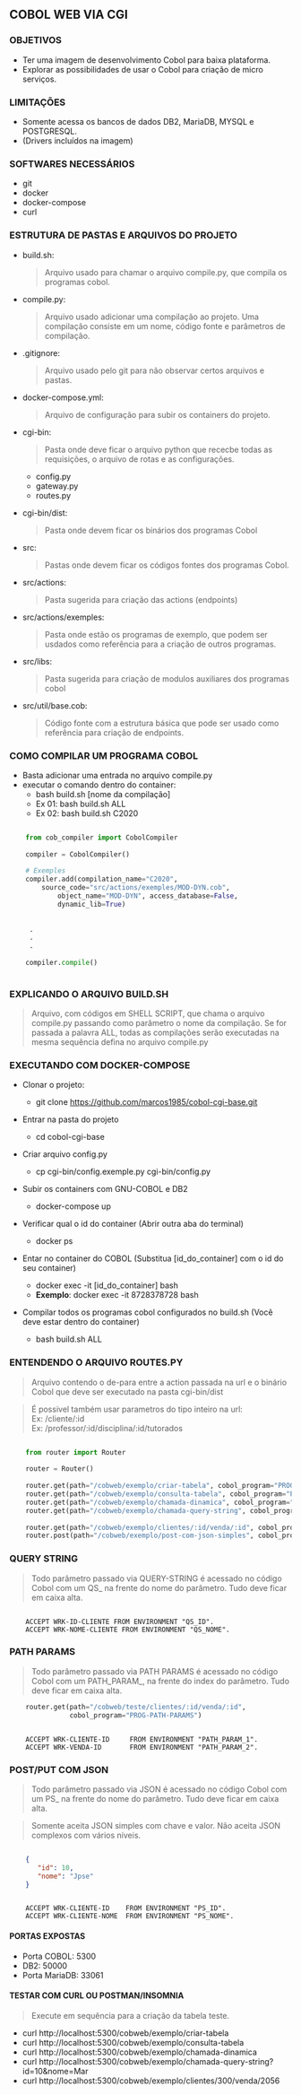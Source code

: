 ## COBOL WEB VIA CGI

### OBJETIVOS
* Ter uma imagem de desenvolvimento Cobol para baixa plataforma.
* Explorar as possibilidades de usar o Cobol para criação de micro serviços.

### LIMITAÇÕES

* Somente acessa os bancos de dados DB2, MariaDB, MYSQL e POSTGRESQL.
* (Drivers incluídos na imagem)

### SOFTWARES NECESSÁRIOS
* git
* docker 
* docker-compose
* curl

### ESTRUTURA DE PASTAS E ARQUIVOS DO PROJETO

* build.sh:
	> Arquivo usado para chamar o arquivo compile.py, que compila os programas cobol.

* compile.py:
	> Arquivo usado adicionar uma compilação ao projeto. Uma compilação consiste em um nome, código fonte e parâmetros de compilação.

* .gitignore:
	> Arquivo usado pelo git para não observar certos arquivos e pastas.	
	
* docker-compose.yml:
	> Arquivo de configuração para subir os containers do projeto.
		
* cgi-bin:
	> Pasta onde deve ficar o arquivo python que rececbe todas as 
	requisições, o arquivo de rotas e as configurações.

	- config.py
	- gateway.py 
	- routes.py
	
* cgi-bin/dist:
	> Pasta onde devem ficar os binários dos programas Cobol

* src:
	> Pastas onde devem ficar os códigos fontes dos programas Cobol.

* src/actions:
   > Pasta sugerida para criação das actions (endpoints)
 
* src/actions/exemples:
   > Pasta onde estão os programas de exemplo, que podem ser usdados como referência para a criação de outros programas.
 
* src/libs:
   > Pasta sugerida para criação de modulos auxiliares dos programas cobol

* src/util/base.cob:
	> Código fonte com a estrutura básica que pode ser usado como referência para
	criação de endpoints.



### COMO COMPILAR UM PROGRAMA COBOL

* Basta adicionar uma entrada no arquivo compile.py
* executar o comando dentro do container:
	* bash build.sh [nome da compilação]
	* Ex 01: bash build.sh ALL
	* Ex 02: bash build.sh C2020
	
```python

	from cob_compiler import CobolCompiler
	
	compiler = CobolCompiler()
	
	# Exemples
	compiler.add(compilation_name="C2020",
		source_code="src/actions/exemples/MOD-DYN.cob",
	    	object_name="MOD-DYN", access_database=False, 
	    	dynamic_lib=True)
	 
	 
	 .
	 .
	 .
	             
	compiler.compile()
	
```


### EXPLICANDO O ARQUIVO BUILD.SH

> Arquivo, com códigos em SHELL SCRIPT, que chama o arquivo compile.py passando como parâmetro o nome da compilação. Se for passada a palavra ALL, todas as compilações serão executadas na mesma sequência defina no arquivo compile.py
	
### EXECUTANDO COM DOCKER-COMPOSE

* Clonar o projeto:
	* git clone https://github.com/marcos1985/cobol-cgi-base.git

* Entrar na pasta do projeto
	* cd cobol-cgi-base

* Criar arquivo config.py
	* cp cgi-bin/config.exemple.py cgi-bin/config.py

* Subir os containers com GNU-COBOL e DB2
	* docker-compose up

* Verificar qual o id do container (Abrir outra aba do terminal)
	* docker ps

* Entar no container do COBOL (Substitua [id_do_container] com o id do seu container)
	* docker exec -it [id_do_container] bash
	* **Exemplo**: docker exec -it 8728378728 bash

* Compilar todos os programas cobol configurados no build.sh (Você deve estar dentro do container)
	* bash build.sh ALL
	
### ENTENDENDO O ARQUIVO ROUTES.PY

> Arquivo contendo o de-para entre a action passada na url e o binário Cobol que deve ser executado na pasta cgi-bin/dist

> É possivel também usar parametros do tipo inteiro na url:<br>
Ex: /cliente/:id<br>
Ex: /professor/:id/disciplina/:id/tutorados<br>


``` python

	from router import Router
	 
	router = Router()
	
	router.get(path="/cobweb/exemplo/criar-tabela", cobol_program="PROG-CRIAR-TABELA")
	router.get(path="/cobweb/exemplo/consulta-tabela", cobol_program="PROG-CONSULTA-SQL")
	router.get(path="/cobweb/exemplo/chamada-dinamica", cobol_program="PROG-CHAMADA-DINAMICA")
	router.get(path="/cobweb/exemplo/chamada-query-string", cobol_program="PROG-QUERY-STRING")
	
	router.get(path="/cobweb/exemplo/clientes/:id/venda/:id", cobol_program="PROG-PATH-PARAMS")
	router.post(path="/cobweb/exemplo/post-com-json-simples", cobol_program="PROG-RECEBE-JSON")

```

### QUERY STRING

> Todo parâmetro passado via QUERY-STRING é acessado no código Cobol com um QS_ na frente do nome do parâmetro. Tudo deve ficar em caixa alta.

```cobol

	ACCEPT WRK-ID-CLIENTE FROM ENVIRONMENT "QS_ID".
	ACCEPT WRK-NOME-CLIENTE FROM ENVIRONMENT "QS_NOME".

```



### PATH PARAMS

> Todo parâmetro passado via PATH PARAMS é acessado no código Cobol com um PATH_PARAM_, na frente do index do parâmetro. Tudo deve ficar em caixa alta.

```python
	router.get(path="/cobweb/teste/clientes/:id/venda/:id", 
	           cobol_program="PROG-PATH-PARAMS")
```

```cobol

	ACCEPT WRK-CLIENTE-ID     FROM ENVIRONMENT "PATH_PARAM_1".
	ACCEPT WRK-VENDA-ID       FROM ENVIRONMENT "PATH_PARAM_2".

```

### POST/PUT COM JSON

>Todo parâmetro passado via JSON é acessado no código Cobol com um PS_ na frente do nome do parâmetro. Tudo deve ficar em caixa alta.

> Somente aceita JSON simples com chave e valor. Não aceita JSON complexos com vários níveis.

```json

	{
	   "id": 10,
	   "nome": "Jpse"
	}
```

```cobol

	ACCEPT WRK-CLIENTE-ID    FROM ENVIRONMENT "PS_ID".
	ACCEPT WRK-CLIENTE-NOME  FROM ENVIRONMENT "PS_NOME".

```

#### PORTAS EXPOSTAS

* Porta COBOL:      5300
* DB2:			   50000
* Porta MariaDB:    33061

#### TESTAR COM CURL OU POSTMAN/INSOMNIA
> Execute em sequência para a criação da tabela teste.

* curl http://localhost:5300/cobweb/exemplo/criar-tabela
* curl http://localhost:5300/cobweb/exemplo/consulta-tabela
* curl http://localhost:5300/cobweb/exemplo/chamada-dinamica
* curl http://localhost:5300/cobweb/exemplo/chamada-query-string?id=10&nome=Mar
* curl http://localhost:5300/cobweb/exemplo/clientes/300/venda/2056

